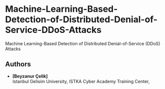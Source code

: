 # Machine-Learning-Based-Detection-of-Distributed-Denial-of-Service-DDoS-Attacks

Machine Learning-Based Detection of Distributed Denial-of-Service (DDoS) Attacks

## Authors

- **[Beyzanur Çelik]**     
Istanbul Gelisim University, ISTKA Cyber ​​Academy Training Center, 

